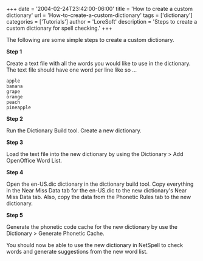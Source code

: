 +++
date = '2004-02-24T23:42:00-06:00'
title = 'How to create a custom dictionary'
url = 'How-to-create-a-custom-dictionary'
tags = ['dictionary']
categories = ['Tutorials']
author = 'LoreSoft'
description = 'Steps to create a custom dictionary for spell checking.'
+++


The following are some simple steps to create a custom dictionary.

**Step 1**

Create a text file with all the words you would like to use in the dictionary.  The text file should have one word per line like so ...

    apple
    banana
    grape
    orange
    peach
    pineapple

**Step 2**

Run the Dictionary Build tool.  Create a new dictionary.

**Step 3**

Load the text file into the new dictionary by using the Dictionary > Add OpenOffice Word List.  

**Step 4**

Open the en-US.dic dictionary in the dictionary build tool.  Copy everything in the Near Miss Data tab for the en-US.dic to the new dictionary's Near Miss Data tab.  Also, copy the data from the Phonetic Rules tab to the new dictionary.

**Step 5**

Generate the phonetic code cache for the new dictionary by use the Dictionary > Generate Phonetic Cache.

You should now be able to use the new dictionary in NetSpell to check words and generate suggestions from the new word list.
